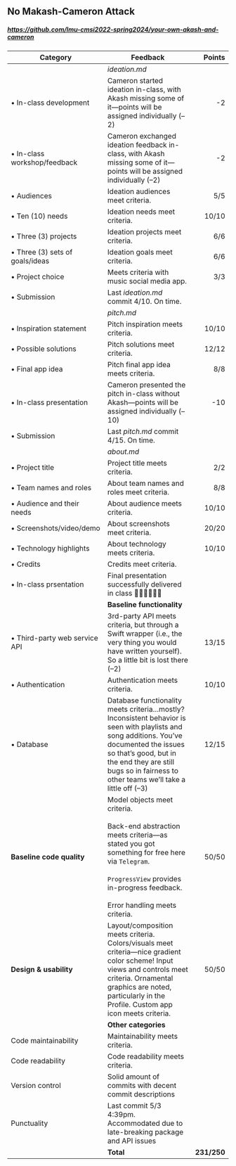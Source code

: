 

## No Makash-Cameron Attack

##### https://github.com/lmu-cmsi2022-spring2024/your-own-akash-and-cameron

| Category | Feedback | Points |
| --- | --- | ---: |
| | _ideation.md_ | |
| • In-class development | Cameron started ideation in-class, with Akash missing some of it—points will be assigned individually (–2) | -2 |
| • In-class workshop/feedback | Cameron exchanged ideation feedback in-class, with Akash missing some of it—points will be assigned individually (–2) | -2 |
| • Audiences | Ideation audiences meet criteria. | 5/5 |
| • Ten (10) needs | Ideation needs meet criteria. | 10/10 |
| • Three (3) projects | Ideation projects meet criteria. | 6/6 |
| • Three (3) sets of goals/ideas | Ideation goals meet criteria. | 6/6 |
| • Project choice | Meets criteria with music social media app. | 3/3 |
| • Submission | Last _ideation.md_ commit 4/10. On time. |  |
| | _pitch.md_ | |
| • Inspiration statement | Pitch inspiration meets criteria. | 10/10 |
| • Possible solutions | Pitch solutions meet criteria. | 12/12 |
| • Final app idea | Pitch final app idea meets criteria. | 8/8 |
| • In-class presentation | Cameron presented the pitch in-class without Akash—points will be assigned individually (–10) | -10 |
| • Submission | Last _pitch.md_ commit 4/15. On time. |  |
| | _about.md_ | |
| • Project title | Project title meets criteria. | 2/2 |
| • Team names and roles | About team names and roles meet criteria. | 8/8 |
| • Audience and their needs | About audience meets criteria. | 10/10 |
| • Screenshots/video/demo | About screenshots meet criteria. | 20/20 |
| • Technology highlights | About technology meets criteria. | 10/10 |
| • Credits | Credits meet criteria. |  |
| • In-class prsentation | Final presentation successfully delivered in class 👏🏼👏🏼👏🏼 |  |
| | **Baseline functionality** | |
| • Third-party web service API | 3rd-party API meets criteria, but through a Swift wrapper (i.e., the very thing you would have written yourself). So a little bit is lost there (–2) | 13/15 |
| • Authentication | Authentication meets criteria. | 10/10 |
| • Database | Database functionality meets criteria…mostly? Inconsistent behavior is seen with playlists and song additions. You’ve documented the issues so that’s good, but in the end they are still bugs so in fairness to other teams we’ll take a little off (–3) | 12/15 |
| **Baseline code quality** | Model objects meet criteria.<br/><br/> Back-end abstraction meets criteria—as stated you got something for free here via `Telegram`.<br/><br/> `ProgressView` provides in-progress feedback.<br/><br/> Error handling meets criteria. | 50/50 |
| **Design & usability** | Layout/composition meets criteria. Colors/visuals meet criteria—nice gradient color scheme! Input views and controls meet criteria.  Ornamental graphics are noted, particularly in the Profile. Custom app icon meets criteria. | 50/50 |
| | **Other categories** | |
| Code maintainability | Maintainability meets criteria. |  |
| Code readability | Code readability meets criteria. |  |
| Version control | Solid amount of commits with decent commit descriptions |  |
| Punctuality | Last commit 5/3 4:39pm. Accommodated due to late-breaking package and API issues |  |
| | **Total** | **231/250** |
